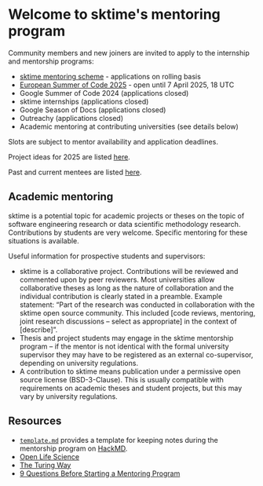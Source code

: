 # Welcome to sktime's mentoring program

Community members and new joiners are invited to apply to the internship and mentorship programs: 
- [sktime mentoring scheme](https://www.sktime.net/en/latest/get_involved/mentoring.html) - applications on rolling basis
- [European Summer of Code 2025](https://github.com/sktime/mentoring/blob/main/internships/esoc2025.md) - open until 7 April 2025, 18 UTC
- Google Summer of Code 2024 (applications closed)
- sktime internships (applications closed)
- Google Season of Docs (applications closed)
- Outreachy (applications closed)
- Academic mentoring at contributing universities (see details below)

Slots are subject to mentor availability and application deadlines.

Project ideas for 2025 are listed [here](https://github.com/sktime/mentoring/blob/main/internships/projects_2025.md).

Past and current mentees are listed [here](https://github.com/sktime/mentoring/issues?q=label%3Amentoring+).

## Academic mentoring
sktime is a potential topic for academic projects or theses on the topic of software engineering research or data scientific methodology research. 
Contributions by students are very welcome. 
Specific mentoring for these situations is available.

Useful information for prospective students and supervisors:
- sktime is a collaborative project. Contributions will be reviewed and commented upon by peer reviewers. Most universities allow collaborative theses as long as the nature of collaboration and the individual contribution is clearly stated in a preamble. Example statement: “Part of the research was conducted in collaboration with the sktime open source community. This included [code reviews, mentoring, joint research discussions – select as appropriate] in the context of [describe]”.
- Thesis and project students may engage in the sktime mentorship program – if the mentor is not identical with the formal university supervisor they may have to be registered as an external co-supervisor, depending on university regulations.
- A contribution to sktime means publication under a permissive open source license (BSD-3-Clause). This is usually compatible with requirements on academic theses and student projects, but this may vary by university regulations.

## Resources
* [`template.md`](https://github.com/sktime/mentorship-programme/blob/master/template.md) provides a template for keeping notes during the mentorship program on [HackMD](https://hackmd.io).
* [Open Life Science](https://openlifesci.org)
* [The Turing Way](https://the-turing-way.netlify.app/welcome)
* [9 Questions Before Starting a Mentoring Program](http://www.mentoringstandard.com/9-questions-before-starting-a-mentoring-program/)
